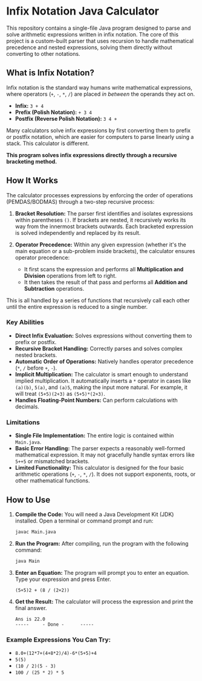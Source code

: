 # Infix Notation Java Calculator

This repository contains a single-file Java program designed to parse and solve arithmetic expressions written in infix notation. The core of this project is a custom-built parser that uses recursion to handle mathematical precedence and nested expressions, solving them directly without converting to other notations.

## What is Infix Notation?

Infix notation is the standard way humans write mathematical expressions, where operators (`+`, `-`, `*`, `/`) are placed *in between* the operands they act on.

*   **Infix:** `3 + 4`
*   **Prefix (Polish Notation):** `+ 3 4`
*   **Postfix (Reverse Polish Notation):** `3 4 +`

Many calculators solve infix expressions by first converting them to prefix or postfix notation, which are easier for computers to parse linearly using a stack. This calculator is different.

**This program solves infix expressions directly through a recursive bracketing method.**

## How It Works

The calculator processes expressions by enforcing the order of operations (PEMDAS/BODMAS) through a two-step recursive process:

1.  **Bracket Resolution:** The parser first identifies and isolates expressions within parentheses `()`. If brackets are nested, it recursively works its way from the innermost brackets outwards. Each bracketed expression is solved independently and replaced by its result.

2.  **Operator Precedence:** Within any given expression (whether it's the main equation or a sub-problem inside brackets), the calculator ensures operator precedence:
    *   It first scans the expression and performs all **Multiplication and Division** operations from left to right.
    *   It then takes the result of that pass and performs all **Addition and Subtraction** operations.

This is all handled by a series of functions that recursively call each other until the entire expression is reduced to a single number.

### Key Abilities

*   **Direct Infix Evaluation:** Solves expressions without converting them to prefix or postfix.
*   **Recursive Bracket Handling:** Correctly parses and solves complex nested brackets.
*   **Automatic Order of Operations:** Natively handles operator precedence (`*`, `/` before `+`, `-`).
*   **Implicit Multiplication:** The calculator is smart enough to understand implied multiplication. It automatically inserts a `*` operator in cases like `(a)(b)`, `5(a)`, and `(a)5`, making the input more natural. For example, it will treat `(5+5)(2+3)` as `(5+5)*(2+3)`.
*   **Handles Floating-Point Numbers:** Can perform calculations with decimals.

### Limitations

*   **Single File Implementation:** The entire logic is contained within `Main.java`.
*   **Basic Error Handling:** The parser expects a reasonably well-formed mathematical expression. It may not gracefully handle syntax errors like `5++5` or mismatched brackets.
*   **Limited Functionality:** This calculator is designed for the four basic arithmetic operations (`+`, `-`, `*`, `/`). It does not support exponents, roots, or other mathematical functions.

## How to Use

1.  **Compile the Code:**
    You will need a Java Development Kit (JDK) installed. Open a terminal or command prompt and run:
    ```sh
    javac Main.java
    ```

2.  **Run the Program:**
    After compiling, run the program with the following command:
    ```sh
    java Main
    ```

3.  **Enter an Equation:**
    The program will prompt you to enter an equation. Type your expression and press Enter.

    ```    ----- Enter an equation -----
    (5+5)2 + (8 / (2+2))
    ```

4.  **Get the Result:**
    The calculator will process the expression and print the final answer.
    ```
    Ans is 22.0
    -----     - Done -      -----
    ```

### Example Expressions You Can Try:

*   `8.0+(12*7+(4+8*2)/4)-6*(5+5)+4`
*   `5(5)`
*   `(10 / 2)(5 - 3)`
*   `100 / (25 * 2) * 5`

